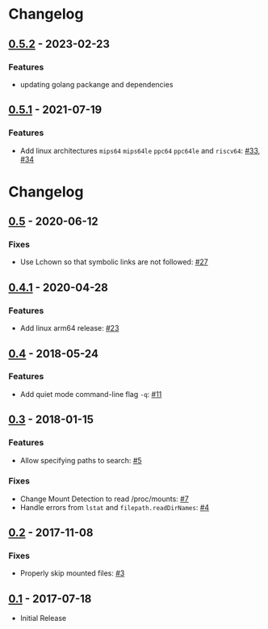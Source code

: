 # Changelog

## [0.5.2](https://github.com/strong-network/fixuid/releases/tag/v0.5.2) - 2023-02-23

### Features

- updating golang packange and dependencies


## [0.5.1](https://github.com/boxboat/fixuid/releases/tag/v0.5.1) - 2021-07-19

### Features

- Add linux architectures `mips64` `mips64le` `ppc64` `ppc64le` and `riscv64`: [#33](https://github.com/boxboat/fixuid/pull/33), [#34](https://github.com/boxboat/fixuid/pull/34)

# Changelog

## [0.5](https://github.com/boxboat/fixuid/releases/tag/v0.5) - 2020-06-12

### Fixes

- Use Lchown so that symbolic links are not followed: [#27](https://github.com/boxboat/fixuid/pull/27)

## [0.4.1](https://github.com/boxboat/fixuid/releases/tag/v0.4.1) - 2020-04-28

### Features

- Add linux arm64 release: [#23](https://github.com/boxboat/fixuid/pull/23)

## [0.4](https://github.com/boxboat/fixuid/releases/tag/v0.4) - 2018-05-24

### Features

- Add quiet mode command-line flag `-q`: [#11](https://github.com/boxboat/fixuid/issues/11)

## [0.3](https://github.com/boxboat/fixuid/releases/tag/v0.3) - 2018-01-15

### Features

- Allow specifying paths to search: [#5](https://github.com/boxboat/fixuid/issues/5)

### Fixes

- Change Mount Detection to read /proc/mounts: [#7](https://github.com/boxboat/fixuid/issues/7)
- Handle errors from `lstat` and `filepath.readDirNames`: [#4](https://github.com/boxboat/fixuid/issues/4)

## [0.2](https://github.com/boxboat/fixuid/releases/tag/v0.2) - 2017-11-08

### Fixes

- Properly skip mounted files: [#3](https://github.com/boxboat/fixuid/pull/3)

## [0.1](https://github.com/boxboat/fixuid/releases/tag/v0.1) - 2017-07-18

- Initial Release
